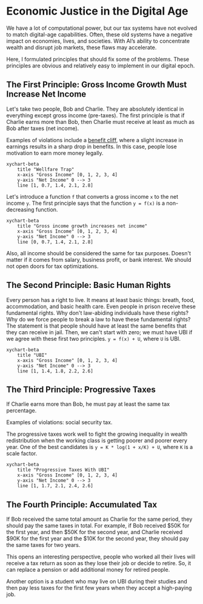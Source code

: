 # Economic Justice in the Digital Age

We have a lot of computational power, but our tax systems have not evolved to match digital-age capabilities. Often, these old systems have a negative impact on economies, lives, and societies. With AI’s ability to concentrate wealth and disrupt job markets, these flaws may accelerate.

Here, I formulated principles that should fix some of the problems. These principles are obvious and relatively easy to implement in our digital epoch.

## The First Principle: Gross Income Growth Must Increase Net Income

Let's take two people, Bob and Charlie. They are absolutely identical in everything except gross income (pre-taxes).
The first principle is that if Charlie earns more than Bob, then Charlie must receive at least as much as Bob after taxes (net income).

Examples of violations include a [benefit cliff](https://en.wikipedia.org/wiki/Welfare_trap), where a slight increase in earnings results in a sharp drop in benefits. In this case, people lose motivation to earn more money legally.

```mermaid
xychart-beta
    title "Wellfare Trap"
    x-axis "Gross Income" [0, 1, 2, 3, 4]
    y-axis "Net Income" 0 --> 3
    line [1, 0.7, 1.4, 2.1, 2.8]
```

Let's introduce a function `f` that converts a gross income `x` to the net income `y`.  The first principle says that the function `y = f(x)` is a non-decreasing function.

```mermaid
xychart-beta
    title "Gross income growth increases net income"
    x-axis "Gross Income" [0, 1, 2, 3, 4]
    y-axis "Net Income" 0 --> 3
    line [0, 0.7, 1.4, 2.1, 2.8]
```

Also, all income should be considered the same for tax purposes. Doesn't matter if it comes from salary, business profit, or bank interest. We should not open doors for tax optimizations.



## The Second Principle: Basic Human Rights

Every person has a right to live. It means at least basic things: breath, food, accommodation, and basic health care. Even people in prison receive these fundamental rights. Why don't law-abiding individuals have these rights? Why do we force people to break a law to have these fundamental rights? The statement is that people should have at least the same benefits that they can receive in jail. Then, we can't start with zero; we must have UBI if we agree with these first two principles. `y = f(x) + U`, where `U` is UBI.

```mermaid
xychart-beta
    title "UBI"
    x-axis "Gross Income" [0, 1, 2, 3, 4]
    y-axis "Net Income" 0 --> 3
    line [1, 1.4, 1.8, 2.2, 2.6]
```

## The Third Principle: Progressive Taxes

If Charlie earns more than Bob, he must pay at least the same tax percentage.

Examples of violations: social security tax.

The progressive taxes work well to fight the growing inequality in wealth redistribution when the working class is getting poorer and poorer every year. One of the best candidates is `y = K * log(1 + x/K) + U`, where `K` is a scale factor.

```mermaid
xychart-beta
    title "Progressive Taxes With UBI"
    x-axis "Gross Income" [0, 1, 2, 3, 4]
    y-axis "Net Income" 0 --> 3
    line [1, 1.7, 2.1, 2.4, 2.6]
```

## The Fourth Principle: Accumulated Tax

If Bob received the same total amount as Charlie for the same period, they should pay the same taxes in total. For example, if Bob received $50K for the first year, and then $50K for the second year, and Charlie received $90K for the first year and the $10K for the second year, they should pay the same taxes for two years.

This opens an interesting perspective, people who worked all their lives will receive a tax return as soon as they lose their job or decide to retire. So, it can replace a pension or add additional money for retired people.

Another option is a student who may live on UBI during their studies and then pay less taxes for the first few years when they accept a high-paying job.
